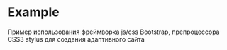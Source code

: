# Example
Пример использования фреймворка js/css Bootstrap, препроцессора CSS3 stylus для создания адаптивного сайта